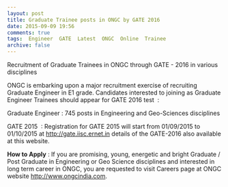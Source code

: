 ```yaml
---
layout: post
title: Graduate Trainee posts in ONGC by GATE 2016   
date: 2015-09-09 19:56
comments: true
tags:  Engineer  GATE  Latest  ONGC  Online  Trainee 
archive: false
---
```

Recruitment of Graduate Trainees in ONGC through GATE - 2016 in various disciplines 

ONGC is embarking upon a major recruitment exercise of recruiting Graduate Engineer in E1 grade. Candidates interested to 
joining as Graduate Engineer Trainees should appear for GATE 2016 test  :

Graduate Engineer : 745 posts in Engineering and Geo-Sciences disciplines

GATE 2015  : Registration for GATE 2015 will start from 01/09/2015 to 01/10/2015 at http://gate.iisc.ernet.in details of the GATE-2016 also available at this website.  

**How to Apply** : If you are promising, young, energetic and bright Graduate / Post Graduate in Engineering or Geo Science disciplines and interested in long term career in ONGC, you are requested to visit Careers page at ONGC website <http://www.ongcindia.com>.

